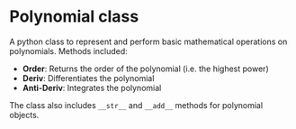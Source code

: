 # Polynomial class

A python class to represent and perform basic mathematical operations on polynomials. Methods included:

- **Order**: Returns the order of the polynomial (i.e. the highest power)
- **Deriv**: Differentiates the polynomial
- **Anti-Deriv**: Integrates the polynomial

The class also includes `__str__` and `__add__` methods for polynomial objects.
